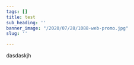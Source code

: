 ```yaml
---
tags: []
title: test
sub_heading: ''
banner_image: "/2020/07/28/1088-web-promo.jpg"
slug: ''

---
```

dasdaskjh